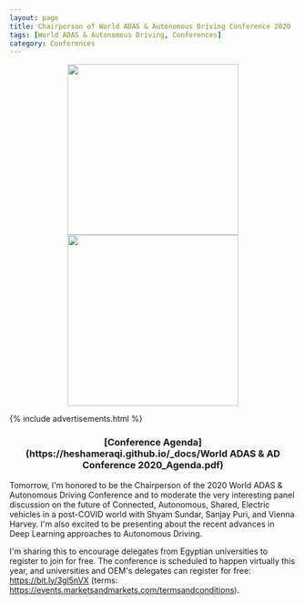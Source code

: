 ```yaml
---
layout: page
title: Chairperson of World ADAS & Autonomous Driving Conference 2020
tags: [World ADAS & Autonomous Driving, Conferences]
category: Conferences
---
```

<!--- Can be added above as header image
bigimg: /post_images/TF_Cuda.png
-->

<!--- Can be added here for subtitle
<h2 style="text-align: center;"><strong>Distracted Driver Dataset</strong></h2>
<h4 style="text-align: center;"><strong>Hesham M. Eraqi <sup>1,3,*</sup>, Yehya Abouelnaga <sup>2,*</sup>, Mohamed H. Saad <sup>3</sup>, Mohamed N. Moustafa <sup>1</sup></strong></h4>
<p style="text-align: center;"><sup>1 </sup>The American University in Cairo<br /> <sup>2 </sup>Technical University of Munich<br /> <sup>3 </sup>Valeo Egypt<br /> <sup>* </sup>Both authors equally contributed to this work.</p>
-->


<center>
<img src="https://heshameraqi.github.io/post_images/World ADAS & AD Conference_panel_1.jpg" height="300">
<img src="https://heshameraqi.github.io/post_images/World ADAS & AD Conference_panel_2.png" height="300">
</center>

{% include advertisements.html %}

<center><b><h3> [Conference Agenda](https://heshameraqi.github.io/_docs/World ADAS & AD Conference 2020_Agenda.pdf) </h3></b></center>

Tomorrow, I'm honored to be the Chairperson of the 2020 World ADAS & Autonomous Driving Conference and to moderate the very interesting panel discussion on the future of Connected, Autonomous, Shared, Electric vehicles in a post-COVID world with Shyam Sundar, Sanjay Puri, and Vienna Harvey. I'm also excited to be presenting about the recent advances in Deep Learning approaches to Autonomous Driving.

I'm sharing this to encourage delegates from Egyptian universities to register to join for free. The conference is scheduled to happen virtually this year, and universities and OEM's delegates can register for free: https://bit.ly/3gl5nVX (terms: https://events.marketsandmarkets.com/termsandconditions).


